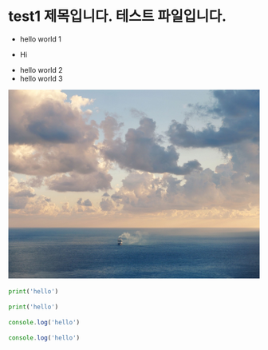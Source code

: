 # test1 제목입니다. 테스트 파일입니다.

* hello world 1
 - Hi
* hello world 2
* hello world 3

![제주도 이미지](img/sea.jpg)

```python
print('hello')
```

```py
print('hello')
```

```javascript
console.log('hello')
```

```js
console.log('hello')
```